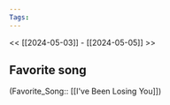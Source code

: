 ```yaml
---
Tags: 
---
```

 << [[2024-05-03]] - [[2024-05-05]] >> 
## Favorite song
(Favorite_Song:: [[I've Been Losing You]])

